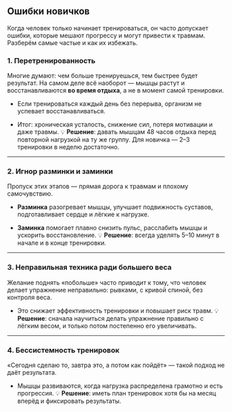 ## **Ошибки новичков**

Когда человек только начинает тренироваться, он часто допускает ошибки, которые мешают прогрессу и могут привести к травмам. Разберём самые частые и как их избежать.

### **1. Перетренированность**

Многие думают: чем больше тренируешься, тем быстрее будет результат. На самом деле всё наоборот — мышцы растут и восстанавливаются **во время отдыха**, а не в момент самой тренировки.

- Если тренироваться каждый день без перерыва, организм не успевает восстанавливаться.
    
- Итог: хроническая усталость, снижение сил, потеря мотивации и даже травмы. 💡 **Решение**: давать мышцам 48 часов отдыха перед повторной нагрузкой на ту же группу. Для новичка — 2–3 тренировки в неделю достаточно.
    

---

### **2. Игнор разминки и заминки**

Пропуск этих этапов — прямая дорога к травмам и плохому самочувствию.

- **Разминка** разогревает мышцы, улучшает подвижность суставов, подготавливает сердце и лёгкие к нагрузке.
    
- **Заминка** помогает плавно снизить пульс, расслабить мышцы и ускорить восстановление. 💡 **Решение**: всегда уделять 5–10 минут в начале и в конце тренировки.
    

---

### **3. Неправильная техника ради большего веса**

Желание поднять «побольше» часто приводит к тому, что человек делает упражнение неправильно: рывками, с кривой спиной, без контроля веса.

- Это снижает эффективность тренировки и повышает риск травм. 💡 **Решение**: сначала научиться делать упражнение правильно с лёгким весом, и только потом постепенно его увеличивать.
    

---

### **4. Бессистемность тренировок**

«Сегодня сделаю то, завтра это, а потом как пойдёт» — такой подход не даёт результата.

- Мышцы развиваются, когда нагрузка распределена грамотно и есть прогрессия. 💡 **Решение**: иметь план тренировок хотя бы на месяц вперёд и фиксировать результаты.